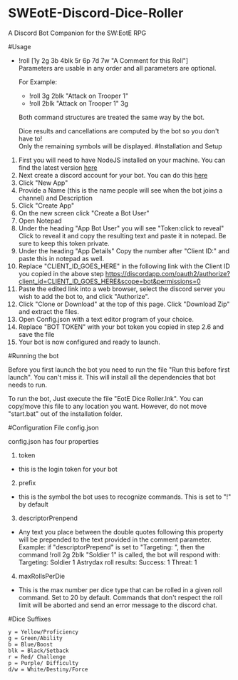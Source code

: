 # SWEotE-Discord-Dice-Roller
A Discord Bot Companion for the SW:EotE RPG

#Usage
- !roll [1y 2g 3b 4blk 5r 6p 7d 7w "A Comment for this Roll"]  
  Parameters are usable in any order and all parameters are optional.
  
  For Example:
  
    - !roll 3g 2blk "Attack on Trooper 1"
    - !roll 2blk "Attack on Trooper 1" 3g
  
  Both command structures are treated the same way by the bot.

  Dice results and cancellations are computed by the bot so you don't have to!  
  Only the remaining symbols will be displayed.
#Installation and Setup

1. First you will need to have NodeJS installed on your machine. You can find the latest version [here](https://nodejs.org/en/)
2. Next create a discord account for your bot. You can do this [here](https://discordapp.com/developers/applications/me) 
  1. Click "New App"
  2. Provide a Name (this is the name people will see when the bot joins a channel) and Description
  3. Click "Create App"
  4. On the new screen click "Create a Bot User"
  5. Open Notepad
  6. Under the heading "App Bot User" you will see "Token:click to reveal" Click to reveal it and copy the resulting text and paste it in notepad. Be sure to keep this token private.
  7. Under the heading "App Details" Copy the number after "Client ID:" and paste this in notepad as well.
  8. Replace "CLIENT_ID_GOES_HERE" in the following link with the Client ID you copied in the above step https://discordapp.com/oauth2/authorize?client_id=CLIENT_ID_GOES_HERE&scope=bot&permissions=0
  9. Paste the edited link into a web browser, select the discord server you wish to add the bot to, and click "Authorize".
3. Click "Clone or Download" at the top of this page. Click "Download Zip" and extract the files.
4. Open Config.json with a text editor program of your choice.
5. Replace "BOT TOKEN" with your bot token you copied in step 2.6 and save the file
6. Your bot is now configured and ready to launch.

#Running the bot

Before you first launch the bot you need to run the file "Run this before first launch". You can't miss it. This will install all the dependencies that bot needs to run.

To run the bot, Just execute the file "EotE Dice Roller.lnk". You can copy/move this file to any location you want. However, do not move "start.bat" out of the installation folder.

#Configuration File config.json

config.json has four properties

1. token
  - this is the login token for your bot
2. prefix
  - this is the symbol the bot uses to recognize commands. This is set to "!" by default
3. descriptorPrenpend
  - Any text you place between the double quotes following this property will be prepended to the text provided in the comment parameter.
  Example: if "descriptorPrepend" is set to "Targeting: ", then the command !roll 2g 2blk "Soldier 1" is called, the bot will respond with:     Targeting: Soldier 1 
  Astrydax roll results:    Success: 1   Threat: 1
4. maxRollsPerDie
  - This is the max number per dice type that can be rolled in a given roll command. Set to 20 by default. Commands that don't respect the roll limit will be aborted and send an error message to the discord chat.

#Dice Suffixes 

    y = Yellow/Proficiency
    g = Green/Ability
    b = Blue/Boost
    blk = Black/Setback
    r = Red/ Challenge
    p = Purple/ Difficulty
    d/w = White/Destiny/Force


